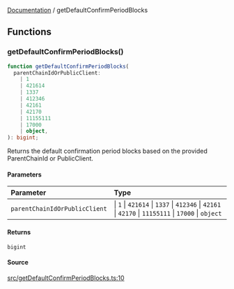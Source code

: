 [Documentation](README.md) / getDefaultConfirmPeriodBlocks

## Functions

### getDefaultConfirmPeriodBlocks()

```ts
function getDefaultConfirmPeriodBlocks(
  parentChainIdOrPublicClient:
    | 1
    | 421614
    | 1337
    | 412346
    | 42161
    | 42170
    | 11155111
    | 17000
    | object,
): bigint;
```

Returns the default confirmation period blocks based on the provided
ParentChainId or PublicClient.

#### Parameters

| Parameter                     | Type                                                                                                |
| :---------------------------- | :-------------------------------------------------------------------------------------------------- |
| `parentChainIdOrPublicClient` | \| `1` \| `421614` \| `1337` \| `412346` \| `42161` \| `42170` \| `11155111` \| `17000` \| `object` |

#### Returns

`bigint`

#### Source

[src/getDefaultConfirmPeriodBlocks.ts:10](https://github.com/anegg0/arbitrum-orbit-sdk/blob/763a3f41e7ea001cbb6fe81ac11cc794b4a0f94d/src/getDefaultConfirmPeriodBlocks.ts#L10)
